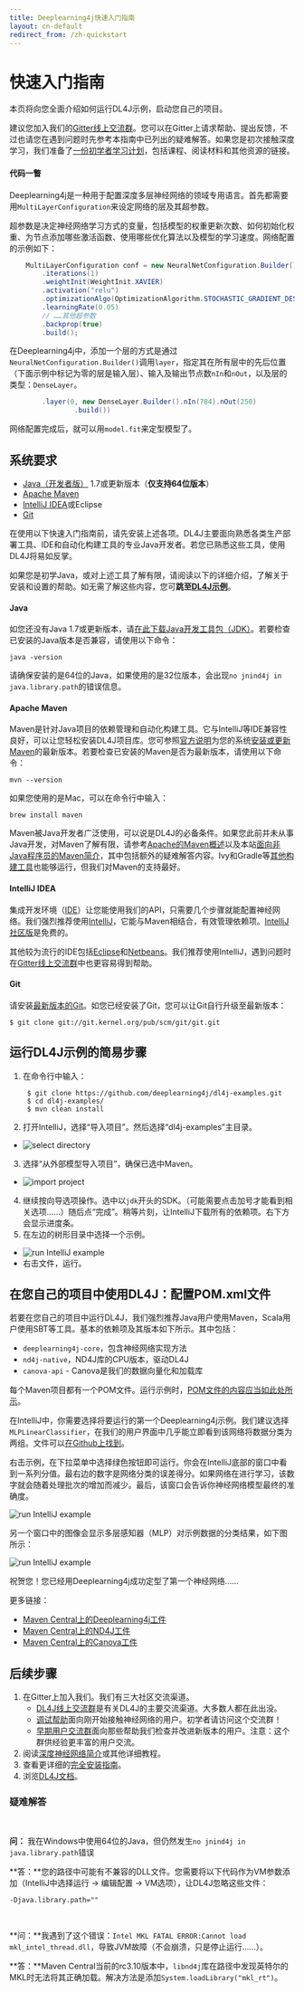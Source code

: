 ```yaml
---
title: Deeplearning4j快速入门指南
layout: cn-default
redirect_from: /zh-quickstart
---
```


<!-- Begin Inspectlet Embed Code -->
<script type="text/javascript" id="inspectletjs">
window.__insp = window.__insp || [];
__insp.push(['wid', 1755897264]);
(function() {
function ldinsp(){if(typeof window.__inspld != "undefined") return; window.__inspld = 1; var insp = document.createElement('script'); insp.type = 'text/javascript'; insp.async = true; insp.id = "inspsync"; insp.src = ('https:'== document.location.protocol ?'https' :'http') + '://cdn.inspectlet.com/inspectlet.js'; var x = document.getElementsByTagName('script')[0]; x.parentNode.insertBefore(insp, x); };
setTimeout(ldinsp, 500); document.readyState != "complete" ?(window.attachEvent ? window.attachEvent('onload', ldinsp) : window.addEventListener('load', ldinsp, false)) : ldinsp();
})();
</script>
<!-- End Inspectlet Embed Code -->

快速入门指南
=================

本页将向您全面介绍如何运行DL4J示例，启动您自己的项目。

建议您加入我们的[Gitter线上交流群](https://gitter.im/deeplearning4j/deeplearning4j)。您可以在Gitter上请求帮助、提出反馈，不过也请您在遇到问题时先参考本指南中已列出的疑难解答。如果您是初次接触深度学习，我们准备了[一份初学者学习计划](./deeplearningforbeginners.html)，包括课程、阅读材料和其他资源的链接。
<br />

#### 代码一瞥

Deeplearning4j是一种用于配置深度多层神经网络的领域专用语言。首先都需要用`MultiLayerConfiguration`来设定网络的层及其超参数。

超参数是决定神经网络学习方式的变量，包括模型的权重更新次数、如何初始化权重、为节点添加哪些激活函数、使用哪些优化算法以及模型的学习速度。网络配置的示例如下：

``` java
    MultiLayerConfiguration conf = new NeuralNetConfiguration.Builder()
        .iterations(1)
        .weightInit(WeightInit.XAVIER)
        .activation("relu")
        .optimizationAlgo(OptimizationAlgorithm.STOCHASTIC_GRADIENT_DESCENT)
        .learningRate(0.05)
        // ……其他超参数
        .backprop(true)
        .build();
```

在Deeplearning4j中，添加一个层的方式是通过`NeuralNetConfiguration.Builder()`调用`layer`，指定其在所有层中的先后位置（下面示例中标记为零的层是输入层）、输入及输出节点数`nIn`和`nOut`，以及层的类型：`DenseLayer`。

``` java
        .layer(0, new DenseLayer.Builder().nIn(784).nOut(250)
                .build())
```

网络配置完成后，就可以用`model.fit`来定型模型了。

## 系统要求

* [Java（开发者版）](#Java) 1.7或更新版本（**仅支持64位版本**）
* [Apache Maven](#Maven)
* [IntelliJ IDEA](#IntelliJ)或Eclipse
* [Git](#Git)

在使用以下快速入门指南前，请先安装上述各项。DL4J主要面向熟悉各类生产部署工具、IDE和自动化构建工具的专业Java开发者。若您已熟悉这些工具，使用DL4J将易如反掌。

如果您是初学Java，或对上述工具了解有限，请阅读以下的详细介绍，了解关于安装和设置的帮助。如无需了解这些内容，您可**跳至<a href="#examples">DL4J示例</a>**。
<br />

#### <a name="Java">Java</a>

如您还没有Java 1.7或更新版本，请[在此下载Java开发工具包（JDK）](http://www.oracle.com/technetwork/java/javase/downloads/jdk8-downloads-2133151.html)。若要检查已安装的Java版本是否兼容，请使用以下命令：

``` shell
java -version
```

请确保安装的是64位的Java，如果使用的是32位版本，会出现`no jnind4j in java.library.path`的错误信息。
<br />

#### <a name="Maven">Apache Maven</a>

Maven是针对Java项目的依赖管理和自动化构建工具。它与IntelliJ等IDE兼容性良好，可以让您轻松安装DL4J项目库。您可参照[官方说明](https://maven.apache.org/install.html)为您的系统[安装或更新Maven](https://maven.apache.org/download.cgi)的最新版本。若要检查已安装的Maven是否为最新版本，请使用以下命令：

``` shell
mvn --version
```

如果您使用的是Mac，可以在命令行中输入：

``` shell
brew install maven
```

Maven被Java开发者广泛使用，可以说是DL4J的必备条件。如果您此前并未从事Java开发，对Maven了解有限，请参考[Apache的Maven概述](http://maven.apache.org/what-is-maven.html)以及本站[面向非Java程序员的Maven简介](http://deeplearning4j.org/maven.html)，其中包括额外的疑难解答内容。Ivy和Gradle等[其他构建工具](../buildtools)也能够运行，但我们对Maven的支持最好。
<br />

#### <a name="IntelliJ">IntelliJ IDEA</a>

集成开发环境（[IDE](http://encyclopedia.thefreedictionary.com/integrated+development+environment)）让您能使用我们的API，只需要几个步骤就能配置神经网络。我们强烈推荐使用[IntelliJ](https://www.jetbrains.com/idea/download/)，它能与Maven相结合，有效管理依赖项。[IntelliJ社区版](https://www.jetbrains.com/idea/download/)是免费的。

其他较为流行的IDE包括[Eclipse](http://books.sonatype.com/m2eclipse-book/reference/creating-sect-importing-projects.html)和[Netbeans](http://wiki.netbeans.org/MavenBestPractices)。我们推荐使用IntelliJ，遇到问题时在[Gitter线上交流群](https://gitter.im/deeplearning4j/deeplearning4j)中也更容易得到帮助。
<br />

#### <a name="Git">Git</a>

请安装[最新版本的Git](https://git-scm.com/book/en/v2/Getting-Started-Installing-Git)。如您已经安装了Git，您可以让Git自行升级至最新版本：

``` shell
$ git clone git://git.kernel.org/pub/scm/git/git.git
```

## <a name="examples">运行DL4J示例的简易步骤</a>

1. 在命令行中输入：

        $ git clone https://github.com/deeplearning4j/dl4j-examples.git
        $ cd dl4j-examples/
        $ mvn clean install

2. 打开IntelliJ，选择“导入项目”。然后选择“dl4j-examples”主目录。
 * ![select directory](../img/Install_IntJ_1.png)
3. 选择“从外部模型导入项目”，确保已选中Maven。
 * ![import project](../img/Install_IntJ_2.png)
4. 继续按向导选项操作。选中以`jdk`开头的SDK。（可能需要点击加号才能看到相关选项……）随后点“完成”。稍等片刻，让IntelliJ下载所有的依赖项。右下方会显示进度条。
5. 在左边的树形目录中选择一个示例。
 * ![run IntelliJ example](../img/Install_IntJ_3.png)
 * 右击文件，运行。

## 在您自己的项目中使用DL4J：配置POM.xml文件

若要在您自己的项目中运行DL4J，我们强烈推荐Java用户使用Maven，Scala用户使用SBT等工具。基本的依赖项及其版本如下所示。其中包括：

- `deeplearning4j-core`，包含神经网络实现方法
- `nd4j-native`，ND4J库的CPU版本，驱动DL4J
- `canova-api` - Canova是我们的数据向量化和加载库

每个Maven项目都有一个POM文件。运行示例时，[POM文件的内容应当如此处所示](https://github.com/deeplearning4j/dl4j-examples/blob/master/pom.xml)。

在IntelliJ中，你需要选择将要运行的第一个Deeplearning4j示例。我们建议选择`MLPLinearClassifier`，在我们的用户界面中几乎能立即看到该网络将数据分类为两组。文件可以[在Github上找到](https://github.com/deeplearning4j/dl4j-examples/blob/master/src/main/java/org/deeplearning4j/examples/feedforward/classification/MLPClassifierLinear.java)。

右击示例，在下拉菜单中选择绿色按钮即可运行。你会在IntelliJ底部的窗口中看到一系列分值。最右边的数字是网络分类的误差得分。如果网络在进行学习，该数字就会随着处理批次的增加而减少。最后，该窗口会告诉你神经网络模型最终的准确度。

![run IntelliJ example](../img/mlp_classifier_results.png)

另一个窗口中的图像会显示多层感知器（MLP）对示例数据的分类结果，如下图所示：

![run IntelliJ example](../img/mlp_classifier_viz.png)

祝贺您！您已经用Deeplearning4j成功定型了第一个神经网络……

更多链接：

- [Maven Central上的Deeplearning4j工件](http://search.maven.org/#search%7Cga%7C1%7Cdeeplearning4j)
- [Maven Central上的ND4J工件](http://search.maven.org/#search%7Cga%7C1%7Cnd4j)
- [Maven Central上的Canova工件](http://search.maven.org/#search%7Cga%7C1%7Ccanova)

## 后续步骤

1. 在Gitter上加入我们。我们有三大社区交流渠道。
    * [DL4J线上交流群](https://gitter.im/deeplearning4j/deeplearning4j)是有关DL4J的主要交流渠道。大多数人都在此出没。
    * [调试帮助](https://gitter.im/deeplearning4j/deeplearning4j/tuninghelp)面向刚开始接触神经网络的用户。初学者请访问这个交流群！
    * [早期用户交流群](https://gitter.im/deeplearning4j/deeplearning4j/earlyadopters)面向那些帮助我们检查并改进新版本的用户。注意：这个群供经验更丰富的用户交流。
2. 阅读[深度神经网络简介](zh-neuralnet-overview)或其他详细教程。
3. 查看更详细的[完全安装指南](zh-gettingstarted)。
4. 浏览[DL4J文档](zh-documentation)。


### 疑难解答
<br />

**问：** 我在Windows中使用64位的Java，但仍然发生`no jnind4j in java.library.path`错误

**答：**您的路径中可能有不兼容的DLL文件。您需要将以下代码作为VM参数添加（IntelliJ中选择运行 -> 编辑配置 -> VM选项），让DL4J忽略这些文件：

```
-Djava.library.path=""
```
<br />

**问：**我遇到了这个错误：`Intel MKL FATAL ERROR:Cannot load mkl_intel_thread.dll`，导致JVM故障（不会崩溃，只是停止运行……）。

**答：**Maven Central当前的rc3.10版本中，`libnd4j`库在路径中发现英特尔的MKL时无法将其正确加载。解决方法是添加`System.loadLibrary("mkl_rt")`。
